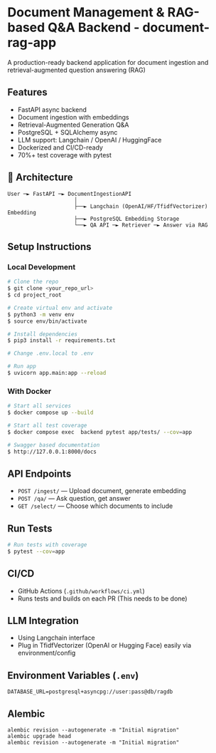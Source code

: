 # Document Management & RAG-based Q&A Backend - document-rag-app

A production-ready backend application for document ingestion and retrieval-augmented question answering (RAG)

## Features
- FastAPI async backend
- Document ingestion with embeddings
- Retrieval-Augmented Generation Q&A
- PostgreSQL + SQLAlchemy async
- LLM support: Langchain / OpenAI / HuggingFace
- Dockerized and CI/CD-ready
- 70%+ test coverage with pytest

## 📁 Architecture
```
User ─► FastAPI ─► DocumentIngestionAPI
                     │
                     ├──► Langchain (OpenAI/HF/TfidfVectorizer) Embedding
                     ├──► PostgreSQL Embedding Storage
                     └──► QA API ─► Retriever ─► Answer via RAG
```

## Setup Instructions

### Local Development
```bash
# Clone the repo
$ git clone <your_repo_url>
$ cd project_root

# Create virtual env and activate
$ python3 -m venv env
$ source env/bin/activate

# Install dependencies
$ pip3 install -r requirements.txt

# Change .env.local to .env

# Run app
$ uvicorn app.main:app --reload
```

### With Docker
```bash
# Start all services
$ docker compose up --build

# Start all test coverage
$ docker compose exec  backend pytest app/tests/ --cov=app

# Swagger based documentation
$ http://127.0.0.1:8000/docs
```

## API Endpoints
- `POST /ingest/` — Upload document, generate embedding
- `POST /qa/` — Ask question, get answer
- `GET /select/` — Choose which documents to include

## Run Tests
```bash
# Run tests with coverage
$ pytest --cov=app
```

## CI/CD
- GitHub Actions (`.github/workflows/ci.yml`)
- Runs tests and builds on each PR (This needs to be done)

## LLM Integration
- Using Langchain interface
- Plug in TfidfVectorizer (OpenAI or Hugging Face) easily via environment/config

## Environment Variables (`.env`)
```
DATABASE_URL=postgresql+asyncpg://user:pass@db/ragdb
```

##  Alembic
```
alembic revision --autogenerate -m "Initial migration"
alembic upgrade head
alembic revision --autogenerate -m "Initial migration"
```